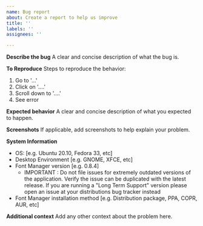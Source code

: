 ```yaml
---
name: Bug report
about: Create a report to help us improve
title: ''
labels: ''
assignees: ''

---
```


**Describe the bug**
A clear and concise description of what the bug is.

**To Reproduce**
Steps to reproduce the behavior:
1. Go to '...'
2. Click on '....'
3. Scroll down to '....'
4. See error

**Expected behavior**
A clear and concise description of what you expected to happen.

**Screenshots**
If applicable, add screenshots to help explain your problem.

**System Information**
 - OS: [e.g. Ubuntu 20.10, Fedora 33, etc]
 - Desktop Environment [e.g. GNOME, XFCE, etc]
 - Font Manager version [e.g. 0.8.4] 
   - IMPORTANT : Do not file issues for extremely outdated versions of the application.
                 Verify the issue can be duplicated with the latest release.
                 If you are running a "Long Term Support" version please open an issue at your distributions bug tracker instead
 - Font Manager installation method [e.g. Distribution package, PPA, COPR, AUR, etc]

**Additional context**
Add any other context about the problem here.
